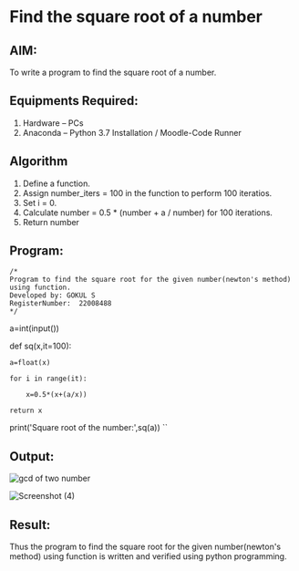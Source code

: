 # Find the square root of a number

## AIM:
To write a program to find the square root of a number.

## Equipments Required:
1. Hardware – PCs
2. Anaconda – Python 3.7 Installation / Moodle-Code Runner

## Algorithm
1. Define a function.
2. Assign number_iters = 100 in the function to perform 100 iteratios.
3. Set i = 0.
4. Calculate  number = 0.5 * (number + a / number) for 100 iterations.
5. Return number

## Program:
```
/*
Program to find the square root for the given number(newton's method) using function.
Developed by: GOKUL S
RegisterNumber:  22008488
*/
```
a=int(input())

def sq(x,it=100):

    a=float(x)
    
    for i in range(it):
    
        x=0.5*(x+(a/x))
        
    return x
    
print('Square root of the number:',sq(a))
``

## Output:
![gcd of two number](gcd.png)

![Screenshot (4)](https://user-images.githubusercontent.com/121148715/214847944-ad025924-4a2c-4abb-87c2-34e5bd5d89de.png)




## Result:
Thus the program to find the square root for the given number(newton's method) using function is written and verified using python programming.
